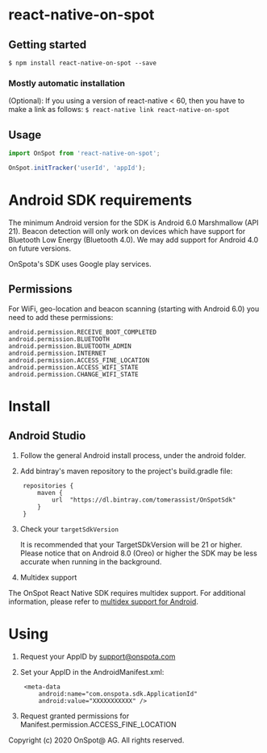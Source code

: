 # react-native-on-spot

## Getting started

`$ npm install react-native-on-spot --save`

### Mostly automatic installation
(Optional): If you using a version of react-native < 60, then you have to make a link as follows:
`$ react-native link react-native-on-spot`

## Usage
```javascript
import OnSpot from 'react-native-on-spot';

OnSpot.initTracker('userId', 'appId');
```
# Android SDK requirements

The minimum Android version for the SDK is Android 6.0 Marshmallow (API 21).
Beacon detection will only work on devices which have support for Bluetooth Low Energy (Bluetooth 4.0). We may add support for Android 4.0 on future versions.

OnSpota's SDK uses Google play services.

## Permissions

For WiFi, geo-location and beacon scanning (starting with Android 6.0) you need to add these permissions:

    android.permission.RECEIVE_BOOT_COMPLETED
    android.permission.BLUETOOTH
    android.permission.BLUETOOTH_ADMIN
    android.permission.INTERNET
    android.permission.ACCESS_FINE_LOCATION
    android.permission.ACCESS_WIFI_STATE
    android.permission.CHANGE_WIFI_STATE

# Install

## Android Studio

1. Follow the general Android install process, under the android folder.

2. Add bintray's maven  repository to the project's build.gradle file:
```
	repositories {
		maven {
			url  "https://dl.bintray.com/tomerassist/OnSpotSdk"
		}
	}
```

3. Check your ```targetSdkVersion``` 

    It is recommended that your TargetSDkVersion will be 21 or higher.
    Please notice that on Android 8.0 (Oreo) or higher the SDK may be less accurate when running in the background.
    
4. Multidex support 

The OnSpot React Native SDK requires multidex support. For additional information, please refer to [multidex support for Android](https://medium.com/@aungmt/multidex-on-androidx-for-rn-0-60-x-cbb37c50d85).

# Using

1. Request your AppID by support@onspota.com

2. Set your AppID in the AndroidManifest.xml:

		<meta-data
			android:name="com.onspota.sdk.ApplicationId"
			android:value="XXXXXXXXXXX" />

3. Request granted permissions for Manifest.permission.ACCESS_FINE_LOCATION

Copyright (c) 2020 OnSpot@ AG. All rights reserved.
